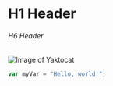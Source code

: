 # H1 Header
###### H6 Header

![Image of Yaktocat](https://octodex.github.com/images/yaktocat.png)

``` javascript
var myVar = "Hello, world!";
```
